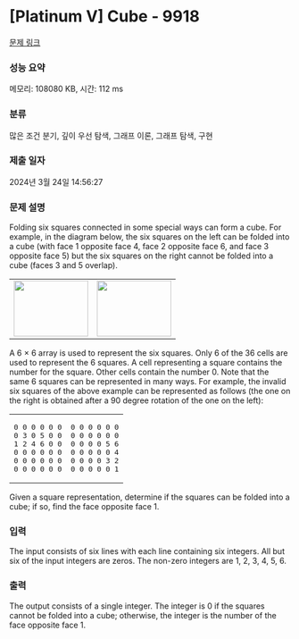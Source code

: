 # [Platinum V] Cube - 9918 

[문제 링크](https://www.acmicpc.net/problem/9918) 

### 성능 요약

메모리: 108080 KB, 시간: 112 ms

### 분류

많은 조건 분기, 깊이 우선 탐색, 그래프 이론, 그래프 탐색, 구현

### 제출 일자

2024년 3월 24일 14:56:27

### 문제 설명

<p>Folding six squares connected in some special ways can form a cube.  For example, in the diagram below, the six squares on the left can be folded into a cube (with face 1 opposite face 4, face 2 opposite face 6, and face 3 opposite face 5) but the six squares on the right cannot be folded into a cube (faces 3 and 5 overlap).</p>

<table class="table table-bordered td-center">
	<tbody>
		<tr>
			<td><img alt="" src="https://upload.acmicpc.net/9e9e3d45-478f-4232-a62b-6ae8c540922a/-/crop/389x292/0,0/-/preview/" style="width: 133px; height: 100px;"></td>
			<td><img alt="" src="https://upload.acmicpc.net/9e9e3d45-478f-4232-a62b-6ae8c540922a/-/crop/389x292/721,0/-/preview/" style="width: 133px; height: 100px;"></td>
		</tr>
	</tbody>
</table>

<p>A 6 × 6 array is used to represent the six squares.  Only 6 of the 36 cells are used to represent the 6 squares.  A cell representing a square contains the number for the square.   Other cells contain the number 0.  Note that the same 6 squares can be represented in many ways.  For example, the invalid six squares of the above example can be represented as follows (the one on the right is obtained after a 90 degree rotation of the one on the left): </p>

<table class="table table-bordered td-center">
	<tbody>
		<tr>
			<td>
			<pre>0 0 0 0 0 0
0 3 0 5 0 0
1 2 4 6 0 0
0 0 0 0 0 0
0 0 0 0 0 0
0 0 0 0 0 0</pre>
			</td>
			<td>
			<pre>0 0 0 0 0 0
0 0 0 0 0 0
0 0 0 0 5 6
0 0 0 0 0 4
0 0 0 0 3 2
0 0 0 0 0 1</pre>
			</td>
		</tr>
	</tbody>
</table>

<p>Given a square representation, determine if the squares can be folded into a cube; if so, find the face opposite face 1.</p>

### 입력 

 <p>The input consists of six lines with each line containing six integers.  All but six of the input integers are zeros.  The non-zero integers are 1, 2, 3, 4, 5, 6.</p>

### 출력 

 <p>The output consists of a single integer.  The integer is 0 if the squares cannot be folded into a cube; otherwise, the integer is the number of the face opposite face 1.</p>


